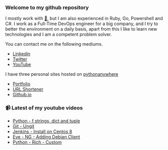 ### Welcome to my github repository

I mostly work with [:snake:](https://www.python.org/), but I am also experienced in Ruby, Go, Powershell and C#. I work as a Full-Time DevOps engineer for a big company, and I try to better the environment on a daily basis, apart from this I like to learn new technologies and I am a competent problem solver.

You can contact me on the following mediums.
- [Linkedin](https://www.linkedin.com/in/r3ap3rpy)
- [Twitter](https://twitter.com/r3ap3rpy)
- [YouTube](https://www.youtube.com/channel/UC1qkMXH8d2I9DDAtBSeEHqg)

I have three personal sites hosted on [pythonanywhere](https://www.pythonanywhere.com/)
- [Portfolio](http://r3ap3rpy.pythonanywhere.com/)
- [URL Shortener](http://shortenpy.pythonanywhere.com/)
- [Github.io](https://r3ap3rpy.github.io/)

### :video_camera: Latest of my youtube videos
<!-- YOUTUBE:START -->
- [Python - f strings, dict and tuple](https://www.youtube.com/watch?v=AsOK368xb3k)
- [Git - Ungit](https://www.youtube.com/watch?v=QGLvFD67zsU)
- [Jenkins - lnstall on Centos 8](https://www.youtube.com/watch?v=uk4KJDnqgcw)
- [Eve - NG - Adding Debian Client](https://www.youtube.com/watch?v=mRcHLZoqOyM)
- [Python - Rich - Custom](https://www.youtube.com/watch?v=kQoImVjQm3g)
<!-- YOUTUBE:END -->

